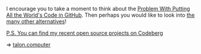 I encourage you to take a moment to think about the [Problem With Putting All the World's Code in GitHub](https://www.wired.com/2015/06/problem-putting-worlds-code-github/). Then perhaps you would like to look into [the many other alternatives](https://alternativeto.net/software/github/)!

[P.S. You can find my recent open source projects on Codeberg](https://codeberg.org/talon)

⇒ [talon.computer](//talon.computer)
